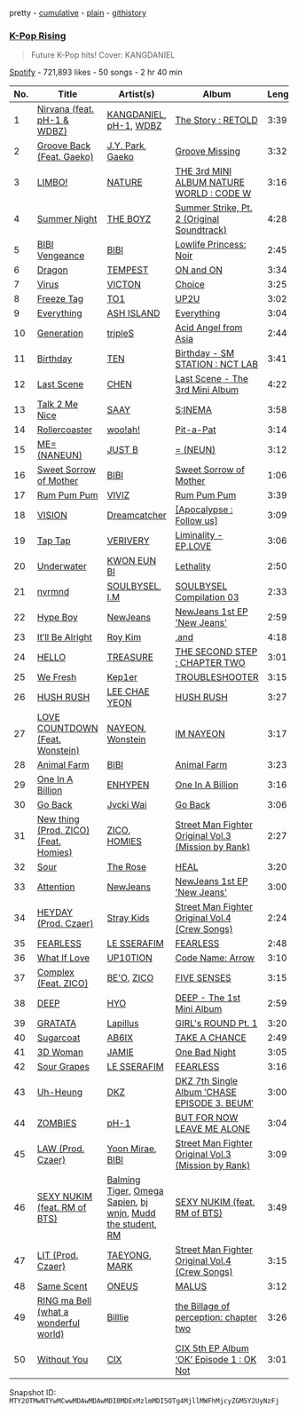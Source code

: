 pretty - [cumulative](/playlists/cumulative/37i9dQZF1DX4FcAKI5Nhzq.md) - [plain](/playlists/plain/37i9dQZF1DX4FcAKI5Nhzq) - [githistory](https://github.githistory.xyz/mackorone/spotify-playlist-archive/blob/main/playlists/plain/37i9dQZF1DX4FcAKI5Nhzq)

### [K\-Pop Rising](https://open.spotify.com/playlist/37i9dQZF1DX4FcAKI5Nhzq)

> Future K\-Pop hits! Cover: KANGDANIEL

[Spotify](https://open.spotify.com/user/spotify) - 721,893 likes - 50 songs - 2 hr 40 min

| No. | Title | Artist(s) | Album | Length |
|---|---|---|---|---|
| 1 | [Nirvana \(feat\. pH\-1 & WDBZ\)](https://open.spotify.com/track/36DcCSKGShF6p3h2JMcPDg) | [KANGDANIEL](https://open.spotify.com/artist/5vGoWnZO65NBgiZYBmi3iW), [pH\-1](https://open.spotify.com/artist/2u7CP5T30c8ctenzXgEV1W), [WDBZ](https://open.spotify.com/artist/01q9uYIoLmTfAFQaKiNnbh) | [The Story : RETOLD](https://open.spotify.com/album/1W8HpoJr9zJmNxBYP8uCT9) | 3:39 |
| 2 | [Groove Back \(Feat\. Gaeko\)](https://open.spotify.com/track/6ee02p5ioFpkeKDdDGOhkJ) | [J.Y\. Park](https://open.spotify.com/artist/1TTx0YcbKUtJIZY1HEnh9B), [Gaeko](https://open.spotify.com/artist/0tkHE1pQ5ZCgQb8WZ0ba79) | [Groove Missing](https://open.spotify.com/album/4GLHfJaztzxV9FVsL5yef0) | 3:32 |
| 3 | [LIMBO!](https://open.spotify.com/track/0I9SiHgJ8DTwAIoJPLn81c) | [NATURE](https://open.spotify.com/artist/5WUom9mTTEewPdUmI4qnQi) | [THE 3rd MINI ALBUM NATURE WORLD : CODE W](https://open.spotify.com/album/60LRJDOb3EM7svCFxA07mt) | 3:16 |
| 4 | [Summer Night](https://open.spotify.com/track/4i52t4iun6rR5tpFpFSIBI) | [THE BOYZ](https://open.spotify.com/artist/0CmvFWTX9zmMNCUi6fHtAx) | [Summer Strike, Pt\. 2 \(Original Soundtrack\)](https://open.spotify.com/album/5pjR18FQIZSGmFk7EqzdVF) | 4:28 |
| 5 | [BIBI Vengeance](https://open.spotify.com/track/0ra3bPUOj2YnY4FJHXtgHZ) | [BIBI](https://open.spotify.com/artist/6UbmqUEgjLA6jAcXwbM1Z9) | [Lowlife Princess: Noir](https://open.spotify.com/album/2ZYIby6irhfnCE3uQDBCi0) | 2:45 |
| 6 | [Dragon](https://open.spotify.com/track/1OvrBLaAmzKqSlA84RdiFy) | [TEMPEST](https://open.spotify.com/artist/1iyFL3CRuKW7PXgPH4VxSP) | [ON and ON](https://open.spotify.com/album/6ZQ6oaMujx039E41fzWdnX) | 3:34 |
| 7 | [Virus](https://open.spotify.com/track/6Cl4pfI7IDhX1zEfiBP8KR) | [VICTON](https://open.spotify.com/artist/0ziR2zN0NFcB4x1G3P8cW3) | [Choice](https://open.spotify.com/album/4AakPdZL04Ksf0fhcCuXD1) | 3:25 |
| 8 | [Freeze Tag](https://open.spotify.com/track/7CAZZTBrcyRj3PjENWOdBZ) | [TO1](https://open.spotify.com/artist/405HlkQ0VXP4NUYaGxsgsg) | [UP2U](https://open.spotify.com/album/5javnnBjbP0ObEZafZtc7k) | 3:02 |
| 9 | [Everything](https://open.spotify.com/track/7uy9pd7vLYQHYWFczj0urj) | [ASH ISLAND](https://open.spotify.com/artist/7IEhlwWQA7pCkEvzwwHehE) | [Everything](https://open.spotify.com/album/2zpEkut1D2xF0daaWj8lYt) | 3:04 |
| 10 | [Generation](https://open.spotify.com/track/1RHTdr5QfviCYI70QPPDJN) | [tripleS](https://open.spotify.com/artist/5Z71xE9prhpHrqL5thVMyK) | [Acid Angel from Asia <ACCESS>](https://open.spotify.com/album/0EsUBCjxGF328J7VRAE48Y) | 2:44 |
| 11 | [Birthday](https://open.spotify.com/track/2cbllYULJNYhcDK37Uh8hR) | [TEN](https://open.spotify.com/artist/3Q5Qep7ytrjVleNnMnntgQ) | [Birthday \- SM STATION : NCT LAB](https://open.spotify.com/album/6tcPTRUC3gwmG1iyWyzRzr) | 3:41 |
| 12 | [Last Scene](https://open.spotify.com/track/72b8XXM0GEo1TtJ2aPe79R) | [CHEN](https://open.spotify.com/artist/0UEP2XBR9aC5NBKcAKnBIq) | [Last Scene \- The 3rd Mini Album](https://open.spotify.com/album/1qEyXADkIHSmaCZuHnQPb7) | 4:22 |
| 13 | [Talk 2 Me Nice](https://open.spotify.com/track/729F2Yqzq0h67aCpFzZBeY) | [SAAY](https://open.spotify.com/artist/2pvCf5g7XBReiPIvcq7W18) | [S:INEMA](https://open.spotify.com/album/5eOTrxzkXgD6uMDP5kWW0j) | 3:58 |
| 14 | [Rollercoaster](https://open.spotify.com/track/7uwNVnaOswnVGJ5v8e2bQk) | [woo!ah!](https://open.spotify.com/artist/7mgY992t7YTx6UELsoIMRa) | [Pit\-a\-Pat](https://open.spotify.com/album/4ivrWy4dTl3eOAEOfFXnM0) | 3:14 |
| 15 | [ME= \(NANEUN\)](https://open.spotify.com/track/2fRzv9XVm3o5kk6ed5FjIU) | [JUST B](https://open.spotify.com/artist/2f0bPttugNpkg34HIxBIWe) | [= \(NEUN\)](https://open.spotify.com/album/5raCfFI9NNJyjsseHkdkPH) | 3:12 |
| 16 | [Sweet Sorrow of Mother](https://open.spotify.com/track/6s7KK3ktVQaLNjiIVxlmV2) | [BIBI](https://open.spotify.com/artist/6UbmqUEgjLA6jAcXwbM1Z9) | [Sweet Sorrow of Mother](https://open.spotify.com/album/5JeeP4rSAS41KjuC7c6cvJ) | 1:06 |
| 17 | [Rum Pum Pum](https://open.spotify.com/track/0orUoBenQ9Cwx26z4I4RAT) | [VIVIZ](https://open.spotify.com/artist/7Lq3yAtwi0Z7zpxEwbQQNZ) | [Rum Pum Pum](https://open.spotify.com/album/1OeKgT4UKXTfZ5cDIs0HsZ) | 3:39 |
| 18 | [VISION](https://open.spotify.com/track/1nmc8ngLcvccw7Lay5v5SP) | [Dreamcatcher](https://open.spotify.com/artist/5V1qsQHdXNm4ZEZHWvFnqQ) | [\[Apocalypse : Follow us\]](https://open.spotify.com/album/7MQXcfzHmWjQAAIFhdy1mY) | 3:09 |
| 19 | [Tap Tap](https://open.spotify.com/track/6h1gyj7xNRLKy7dNAfEFsI) | [VERIVERY](https://open.spotify.com/artist/1fWUcRSok57yRm8gPKj1Fc) | [Liminality \- EP.LOVE](https://open.spotify.com/album/5zh19l4Nbzqd8h9Y7F74do) | 3:06 |
| 20 | [Underwater](https://open.spotify.com/track/5bdmWBCaiaHk2HbqKOXLyJ) | [KWON EUN BI](https://open.spotify.com/artist/0qr7Rhj0yU7BPySYecNUlm) | [Lethality](https://open.spotify.com/album/47TnhxiVVp5ZvvotLbFmKf) | 2:50 |
| 21 | [nvrmnd](https://open.spotify.com/track/0xxtbKIRlFwQ8bZ16u7wJ4) | [SOULBYSEL](https://open.spotify.com/artist/64XKgSVwpKMMZmAUftB1Hp), [I.M](https://open.spotify.com/artist/49tkHHS0mXwa5eLYvyvKyd) | [SOULBYSEL Compilation 03](https://open.spotify.com/album/290gHiDTfO5EEP1j4VX7za) | 2:33 |
| 22 | [Hype Boy](https://open.spotify.com/track/0a4MMyCrzT0En247IhqZbD) | [NewJeans](https://open.spotify.com/artist/6HvZYsbFfjnjFrWF950C9d) | [NewJeans 1st EP 'New Jeans'](https://open.spotify.com/album/1HMLpmZAnNyl9pxvOnTovV) | 2:59 |
| 23 | [It′ll Be Alright](https://open.spotify.com/track/4xrLFswrUOP8MHJaTHHD8T) | [Roy Kim](https://open.spotify.com/artist/3ErHVJMsxTq2lLSmnONBm9) | [,and](https://open.spotify.com/album/5fJXjW9On6vPk1f58kMQNP) | 4:18 |
| 24 | [HELLO](https://open.spotify.com/track/1ex8euBuzVyqjThnYfwY2k) | [TREASURE](https://open.spotify.com/artist/3KonOYiLsU53m4yT7gNotP) | [THE SECOND STEP : CHAPTER TWO](https://open.spotify.com/album/4l5YvRcmno5RMKZCZp1j0g) | 3:01 |
| 25 | [We Fresh](https://open.spotify.com/track/7tMN3tczfA8zwcD4jlCsRh) | [Kep1er](https://open.spotify.com/artist/5R7AMwDeroq6Ls0COQYpS4) | [TROUBLESHOOTER](https://open.spotify.com/album/2PbytQbw3uuEMECdw46ya7) | 3:15 |
| 26 | [HUSH RUSH](https://open.spotify.com/track/0P2LW3jbuJLpH2mwg0lLzn) | [LEE CHAE YEON](https://open.spotify.com/artist/2nkZR6LwPxaAVtaVitNIPT) | [HUSH RUSH](https://open.spotify.com/album/6ksAgHMbcJbfxwwO799483) | 3:27 |
| 27 | [LOVE COUNTDOWN \(Feat\. Wonstein\)](https://open.spotify.com/track/0GnydTKmczMoKOEl1D4URI) | [NAYEON](https://open.spotify.com/artist/1VwDG9aBflQupaFNjUru9A), [Wonstein](https://open.spotify.com/artist/5o615XColiSVMPDWlslKSk) | [IM NAYEON](https://open.spotify.com/album/0wqjfojWuTcbEvwaizvTMw) | 3:17 |
| 28 | [Animal Farm](https://open.spotify.com/track/3gAXVQOR0h7Ks71lsr5MFZ) | [BIBI](https://open.spotify.com/artist/6UbmqUEgjLA6jAcXwbM1Z9) | [Animal Farm](https://open.spotify.com/album/3Wn89ahl9ccGAxrjIB8Tvt) | 3:23 |
| 29 | [One In A Billion](https://open.spotify.com/track/66wQlkJP6zHNOzRkyo5yZS) | [ENHYPEN](https://open.spotify.com/artist/5t5FqBwTcgKTaWmfEbwQY9) | [One In A Billion](https://open.spotify.com/album/19Jm8Jk0zQYs6zMaxhYJFd) | 3:16 |
| 30 | [Go Back](https://open.spotify.com/track/4WRzvrqXTdzpEB6KaO1Oqh) | [Jvcki Wai](https://open.spotify.com/artist/4bjcB3ZKiHgPzJvY2S2FLN) | [Go Back](https://open.spotify.com/album/2hb3zy9V9edKEGESIaUXaH) | 3:06 |
| 31 | [New thing \(Prod\. ZICO\) \(Feat\. Homies\)](https://open.spotify.com/track/5mdWIwsJAzR97ShGkt8gcR) | [ZICO](https://open.spotify.com/artist/4XpUIb8uuNlIWVKmgKZXC0), [HOMIES](https://open.spotify.com/artist/3PpfvyyncoZ79IgYe0Uls0) | [Street Man Fighter Original Vol.3 \(Mission by Rank\)](https://open.spotify.com/album/54UUQN3j32n8TA2OJxTcHP) | 2:27 |
| 32 | [Sour](https://open.spotify.com/track/3Jd4JERZ7EP1bdeWRh0rsD) | [The Rose](https://open.spotify.com/artist/5na1LmEmK2VzNLje9snJYW) | [HEAL](https://open.spotify.com/album/2n44vkxj8L01ma7nHfXNJW) | 3:20 |
| 33 | [Attention](https://open.spotify.com/track/2pIUpMhHL6L9Z5lnKxJJr9) | [NewJeans](https://open.spotify.com/artist/6HvZYsbFfjnjFrWF950C9d) | [NewJeans 1st EP 'New Jeans'](https://open.spotify.com/album/1HMLpmZAnNyl9pxvOnTovV) | 3:00 |
| 34 | [HEYDAY \(Prod\. Czaer\)](https://open.spotify.com/track/35sE2Ehvd1GzBzAIC0zFIu) | [Stray Kids](https://open.spotify.com/artist/2dIgFjalVxs4ThymZ67YCE) | [Street Man Fighter Original Vol.4 \(Crew Songs\)](https://open.spotify.com/album/7dwRGP1A80POqE3O9At5Vw) | 2:24 |
| 35 | [FEARLESS](https://open.spotify.com/track/296nXCOv97WJNRWzIBQnoj) | [LE SSERAFIM](https://open.spotify.com/artist/4SpbR6yFEvexJuaBpgAU5p) | [FEARLESS](https://open.spotify.com/album/4Mc7WwYH41hgUWeKX25Sot) | 2:48 |
| 36 | [What If Love](https://open.spotify.com/track/5M2fQ0KSLYRwrpIm4SxDl8) | [UP10TION](https://open.spotify.com/artist/2LjaeuGS0ubYXZfNihGp9y) | [Code Name: Arrow](https://open.spotify.com/album/6lGBHQBYL3eRzQ2ONYaxYc) | 3:10 |
| 37 | [Complex \(Feat\. ZICO\)](https://open.spotify.com/track/07trPhWMgiagFnSOlmpzl0) | [BE'O](https://open.spotify.com/artist/5NUVwRESNqYBUTRbiATjy7), [ZICO](https://open.spotify.com/artist/4XpUIb8uuNlIWVKmgKZXC0) | [FIVE SENSES](https://open.spotify.com/album/1RZ5UZ7r76wiOjDEZANzOP) | 3:15 |
| 38 | [DEEP](https://open.spotify.com/track/2afNmSvxjRvXw3Fqm9qWfK) | [HYO](https://open.spotify.com/artist/3U7bOaJLuFkrmDQ1C1OqKl) | [DEEP \- The 1st Mini Album](https://open.spotify.com/album/2qa6E3bEJ5OqwVgbfWOeF4) | 2:59 |
| 39 | [GRATATA](https://open.spotify.com/track/78V1UN9fEZw2b9rYkwDmTj) | [Lapillus](https://open.spotify.com/artist/7bcMJG1TkYFFD9Fit3STLJ) | [GIRL's ROUND Pt\. 1](https://open.spotify.com/album/3lDNlx3DMHYYlT7EXhbAB6) | 3:20 |
| 40 | [Sugarcoat](https://open.spotify.com/track/4iZyz8jYIritdTyeJhvwfy) | [AB6IX](https://open.spotify.com/artist/4y0wFJ5jmCUNRLZfsw1I7g) | [TAKE A CHANCE](https://open.spotify.com/album/1QDAlRAOgIMPBQpMQ4LZ0E) | 2:49 |
| 41 | [3D Woman](https://open.spotify.com/track/1BNJP9eruFJyNKvbe6J2m7) | [JAMIE](https://open.spotify.com/artist/2YXlVLKq3X3soXd2aXUtIT) | [One Bad Night](https://open.spotify.com/album/0kIaHXgYSK2eE5Makr8vdK) | 3:05 |
| 42 | [Sour Grapes](https://open.spotify.com/track/6wBpO4Xc4YgShnENGSFA1M) | [LE SSERAFIM](https://open.spotify.com/artist/4SpbR6yFEvexJuaBpgAU5p) | [FEARLESS](https://open.spotify.com/album/4Mc7WwYH41hgUWeKX25Sot) | 3:16 |
| 43 | [Uh\-Heung](https://open.spotify.com/track/6ZqN3lxg9UjZCdOZAAquU6) | [DKZ](https://open.spotify.com/artist/31eyTcfjAke5hFX3az3nRE) | [DKZ 7th Single Album ′CHASE EPISODE 3\. BEUM′](https://open.spotify.com/album/5AceFoyAzJIlqz5Y6EvkY7) | 3:00 |
| 44 | [ZOMBIES](https://open.spotify.com/track/2Q1EVavjMH8XrRvHbVRTpc) | [pH\-1](https://open.spotify.com/artist/2u7CP5T30c8ctenzXgEV1W) | [BUT FOR NOW LEAVE ME ALONE](https://open.spotify.com/album/5HUdhu9p2kVPQ8g56woOQn) | 3:04 |
| 45 | [LAW \(Prod\. Czaer\)](https://open.spotify.com/track/0VES0jpNQEdRpD31gYDIMe) | [Yoon Mirae](https://open.spotify.com/artist/1Do4bSzfUl0KWL9r1fITu0), [BIBI](https://open.spotify.com/artist/6UbmqUEgjLA6jAcXwbM1Z9) | [Street Man Fighter Original Vol.3 \(Mission by Rank\)](https://open.spotify.com/album/54UUQN3j32n8TA2OJxTcHP) | 3:09 |
| 46 | [SEXY NUKIM \(feat\. RM of BTS\)](https://open.spotify.com/track/1XkMxUilV0E3ChDERZJUEq) | [Balming Tiger](https://open.spotify.com/artist/6vbKIm1WsvhMMDpthYONc1), [Omega Sapien](https://open.spotify.com/artist/46KQM3HJyONaKRTbcfNPlU), [bj wnjn](https://open.spotify.com/artist/4E4TZnDHlrhclSJgeund1d), [Mudd the student](https://open.spotify.com/artist/4xHlg3Tcv7TZZzFq0aW2hQ), [RM](https://open.spotify.com/artist/2auC28zjQyVTsiZKNgPRGs) | [SEXY NUKIM \(feat\. RM of BTS\)](https://open.spotify.com/album/7osIz9TFdxYQAm4fgakanT) | 3:49 |
| 47 | [LIT \(Prod\. Czaer\)](https://open.spotify.com/track/5qaOtskRtNxLiewYb6QM7A) | [TAEYONG](https://open.spotify.com/artist/6SKusTjOAPsTZ6kareKQdm), [MARK](https://open.spotify.com/artist/70DFixYAFPv4Pf9kgSfR9O) | [Street Man Fighter Original Vol.4 \(Crew Songs\)](https://open.spotify.com/album/7dwRGP1A80POqE3O9At5Vw) | 3:15 |
| 48 | [Same Scent](https://open.spotify.com/track/0eG3b2T3SXtPAhD9LLm8xA) | [ONEUS](https://open.spotify.com/artist/3CVYSpM7nfHFG5qCTW7Ht9) | [MALUS](https://open.spotify.com/album/5VlLXq5wH22O8D5hBYWqAp) | 3:12 |
| 49 | [RING ma Bell \(what a wonderful world\)](https://open.spotify.com/track/2b2Nibg3lTUTKctwwb7bEv) | [Billlie](https://open.spotify.com/artist/2GQxKDojobwBjZMPf7aoh0) | [the Billage of perception: chapter two](https://open.spotify.com/album/0NuM7kwh6u6fIRjn7Zh7Ss) | 3:26 |
| 50 | [Without You](https://open.spotify.com/track/5Yxizu2LeHTpSHvf3zANWY) | [CIX](https://open.spotify.com/artist/1lHfzEkKmmvdVDDDLKkcsd) | [CIX 5th EP Album ‘OK’ Episode 1 : OK Not](https://open.spotify.com/album/0awixD0tmDTgB6JWfQxwO0) | 3:01 |

Snapshot ID: `MTY2OTMwNTYwMCwwMDAwMDAwMDI0MDExMzlmMDI5OTg4MjllMWFhMjcyZGM5Y2UyNzFj`
